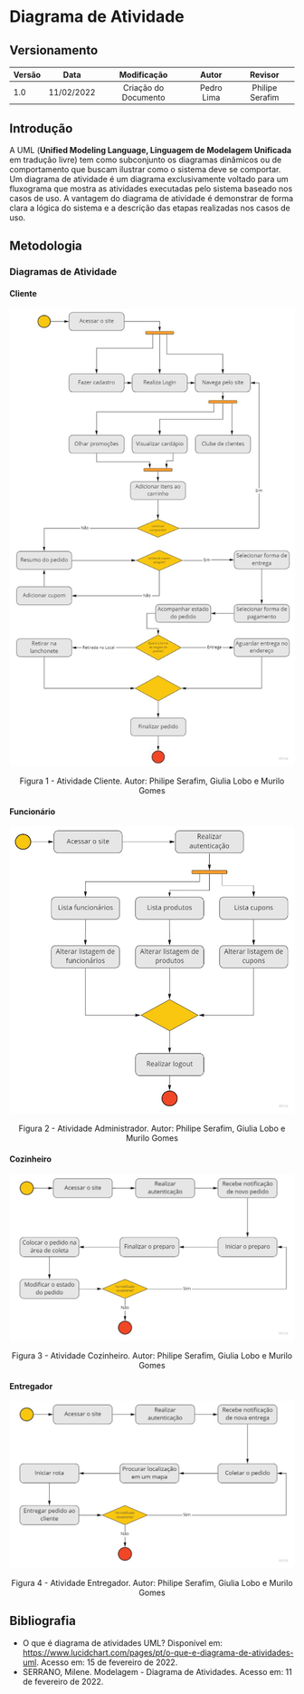 # Diagrama de Atividade

## Versionamento

| Versão |    Data    |     Modificação      |   Autor    |     Revisor     |
| ------ | :--------: | :------------------: | :--------: | :-------------: |
| 1.0    | 11/02/2022 | Criação do Documento | Pedro Lima | Philipe Serafim |

## Introdução

A UML (**Unified Modeling Language, Linguagem de Modelagem Unificada** em tradução livre) tem como subconjunto os diagramas dinâmicos ou de comportamento que buscam ilustrar como o sistema deve se comportar. Um diagrama de atividade é um diagrama exclusivamente voltado para um fluxograma que mostra as atividades executadas pelo sistema baseado nos casos de uso. A vantagem do diagrama de atividade é demonstrar de forma clara a lógica do sistema e a descrição das etapas realizadas nos casos de uso.

## Metodologia

### Diagramas de Atividade

#### Cliente

![Atividade Cliente](../../assets/images/atividades/diagrama-de-atividades-cliente.jpg)

<figcaption style="text-align: center">Figura 1 - Atividade Cliente. Autor: Philipe Serafim, Giulia Lobo e Murilo Gomes</figcaption>

#### Funcionário

![Atividade Administrador](../../assets/images/atividades/diagrama-de-atividades-administrador.jpg)

<figcaption style="text-align: center">Figura 2 - Atividade Administrador. Autor: Philipe Serafim, Giulia Lobo e Murilo Gomes</figcaption>

#### Cozinheiro

![Atividade Cozinheiro](../../assets/images/atividades/diagrama-de-atividades-cozinheiro.jpg)

<figcaption style="text-align: center">Figura 3 - Atividade Cozinheiro. Autor: Philipe Serafim, Giulia Lobo e Murilo Gomes</figcaption>

#### Entregador

![Atividade Entregador](../../assets/images/atividades/diagrama-de-atividades-entregador.jpg)

<figcaption style="text-align: center">Figura 4 - Atividade Entregador. Autor: Philipe Serafim, Giulia Lobo e Murilo Gomes</figcaption>

## Bibliografia

- O que é diagrama de atividades UML? Disponível em: <https://www.lucidchart.com/pages/pt/o-que-e-diagrama-de-atividades-uml>. Acesso em: 15 de fevereiro de 2022.
- SERRANO, Milene. Modelagem - Diagrama de Atividades. Acesso em: 11 de fevereiro de 2022.

